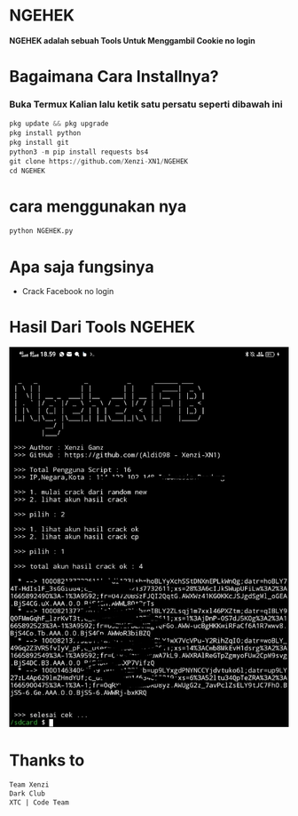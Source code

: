 # NGEHEK
#### NGEHEK adalah sebuah Tools Untuk Menggambil Cookie no login

# Bagaimana Cara Installnya?
### Buka Termux Kalian lalu ketik satu persatu seperti dibawah ini
```python
pkg update && pkg upgrade
pkg install python
pkg install git
python3 -m pip install requests bs4 
git clone https://github.com/Xenzi-XN1/NGEHEK
cd NGEHEK
```
# cara menggunakan nya
```python
python NGEHEK.py
```
# Apa saja fungsinya
+ Crack Facebook no login

# Hasil Dari Tools NGEHEK
![img](https://github.com/Aldi098/NGEHEK/blob/main/IMG_20221016_190508.jpg)

# Thanks to
```
Team Xenzi
Dark Club
XTC | Code Team
```
